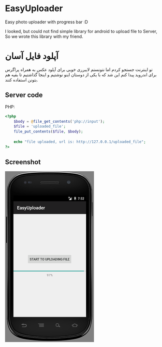 # EasyUploader
Easy photo uploader with progress bar :D

I looked, but could not find simple library for android to upload file to Server, So we wrote this library with my friend.

# آپلود فایل آسان
تو اینترنت جستجو کردم اما نتونستم لایبرری خوبی برای آپلود عکس به همراه پراگرس برای اندروید پیدا کنم این شد که با یکی از دوستان اینو نوشتیم و اینجا گذاشتیم تا بقیه هم بتونن استفاده کنند.

## Server code

PHP:
```php
<?php
	$body = @file_get_contents('php://input');
	$file = 'uploaded_file';
	file_put_contents($file, $body);

	echo "file uploaded, url is: http://127.0.0.1/uploaded_file";
?>
```

## Screenshot

![Easy Uploader](https://github.com/hanihashemi/EasyUploader/blob/master/images/screenshot.png)
